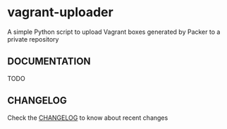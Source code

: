 # vagrant-uploader
A simple Python script to upload Vagrant boxes generated by Packer to a private repository

## DOCUMENTATION

TODO

## CHANGELOG

Check the [CHANGELOG](https://github.com/amontalban/vagrant-uploader/blob/master/CHANGELOG.md)
to know about recent changes
